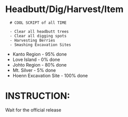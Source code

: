 # Headbutt/Dig/Harvest/Item
      # COOL SCRIPT of all TIME

      - Clear all headbutt trees
      - Clear all digging spots
      - Harvesting Berries
      - Smashing Excavation Sites


+ Kanto Region - 95% done
+ Love Island - 0% done
+ Johto Region - 80% done
+ Mt. Silver - 5% done
+ Hoenn Excavation Site - 100% done


# INSTRUCTION:

Wait for the official release
